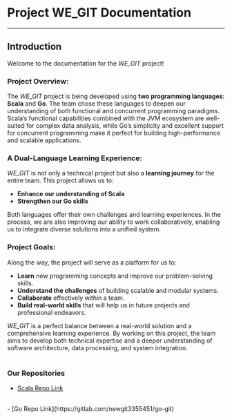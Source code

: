 # **Project WE_GIT Documentation**

---

<!--
1. [Introduction](#introduction)
2. [Evolution of Version Control System](#abtgit.md)
3. [Features of WE_GIT](#features.md)
4. [Structure] (#struc.md)
5. [Functions](#functions)
6. [Architecture](#struc.md)
7. [Configuration](#config.md)
8. [Testing](#testing)
9. [Problems Faced & Solutions](#probndsol.md)
10. [Acknowledgements](#ack.md)
-->


## Introduction

Welcome to the documentation for the _WE_GIT_ project!

### Project Overview:

The _WE_GIT_ project is being developed using **two programming languages**: **Scala** and **Go**. The team chose these languages to deepen our understanding of both functional and concurrent programming paradigms. Scala’s functional capabilities combined with the JVM ecosystem are well-suited for complex data analysis, while Go’s simplicity and excellent support for concurrent programming make it perfect for building high-performance and scalable applications.

### A Dual-Language Learning Experience:

_WE_GIT_ is not only a technical project but also a **learning journey** for the entire team. This project allows us to:

- **Enhance our understanding of Scala**
- **Strengthen our Go skills**

Both languages offer their own challenges and learning experiences. In the process, we are also improving our ability to work collaboratively, enabling us to integrate diverse solutions into a unified system.

### Project Goals:

Along the way, the project will serve as a platform for us to:

- **Learn** new programming concepts and improve our problem-solving skills.
- **Understand the challenges** of building scalable and modular systems.
- **Collaborate** effectively within a team.
- **Build real-world skills** that will help us in future projects and professional endeavors.

_WE_GIT_ is a perfect balance between a real-world solution and a comprehensive learning experience. By working on this project, the team aims to develop both technical expertise and a deeper understanding of software architecture, data processing, and system integration.
<br><br>

### Our Repositories

- [Scala Repo Link](https://gitlab.com/newgit3355451/git_in_scala)
<br>
- [Go Repo Link](https://gitlab.com/newgit3355451/go-git)
